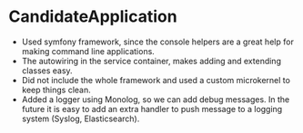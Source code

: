# CandidateApplication

- Used symfony framework, since the console helpers are a great help for making command line applications.
- The autowiring in the service container, makes adding and extending classes easy.
- Did not include the whole framework and used a custom microkernel to keep things clean.
- Added a logger using Monolog, so we can add debug messages. 
In the future it is easy to add an extra handler to push message to a logging system (Syslog, Elasticsearch).

